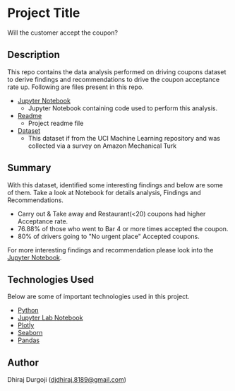 # Project Title
Will the customer accept the coupon?

## Description
This repo contains the data analysis performed on driving coupons dataset to derive findings and recommendations to drive the coupon acceptance rate up.
Following are files present in this repo.
* [Jupyter Notebook](https://github.com/ddurgoji/customer-coupon-accept/blob/main/customer_acceptance.ipynb)
    * Jupyter Notebook containing code used to perform this analysis.
* [Readme](https://github.com/ddurgoji/customer-coupon-accept/blob/main/README.md)
    * Project readme file
* [Dataset](https://github.com/ddurgoji/customer-coupon-accept/blob/main/data/coupons.csv)
    * This dataset if from the UCI Machine Learning repository and was collected via a survey on Amazon Mechanical Turk

## Summary
With this dataset, identified some interesting findings and below are some of them. Take a look at Notebook for details analysis, Findings and Recommendations.
* Carry out & Take away and Restaurant(<20) coupons had higher Acceptance rate.
* 76.88% of those who went to Bar 4 or more times accepted the coupon.
* 80% of drivers going to "No urgent place" Accepted coupons.

For more interesting findings and recommendation please look into the [Jupyter Notebook](https://github.com/ddurgoji/customer-coupon-accept/blob/main/customer_acceptance.ipynb).

## Technologies Used
Below are some of important technologies used in this project.
* [Python](https://www.python.org)
* [Jupyter Lab Notebook](https://jupyter.org)
* [Plotly](https://plotly.com)
* [Seaborn](https://seaborn.pydata.org)
* [Pandas](http://pandas.pydata.org)


## Author
Dhiraj Durgoji (djdhiraj.8189@gmail.com)
